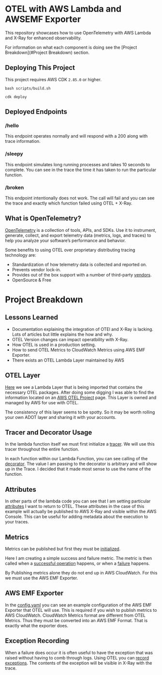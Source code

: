 # OTEL with AWS Lambda and AWSEMF Exporter

This repository showcases how to use OpenTelemetry with AWS Lambda and X-Ray for enhanced observability.

For information on what each component is doing see the [Project Breakdown](#Project Breakdown) section.

## Deploying This Project

This project requires AWS CDK `2.85.0` or higher. 

```bash scripts/build.sh```

```cdk deploy```

## Deployed Endpoints

### /hello
This endpoint operates normally and will respond with a 200 along with trace information.

### /sleepy
This endpoint simulates long running processes and takes 10 seconds to complete. You can 
see in the trace the time it has taken to run the particular function.

### /broken
This endpoint intentionally does not work. The call will fail and you can see the trace and exactly which 
function failed using OTEL + X-Ray. 

## What is OpenTelemetry?

[OpenTelemetry](https://opentelemetry.io/) is a collection of tools, APIs, and SDKs. Use it to instrument, generate, collect, and export telemetry data (metrics, logs, and traces) to help you analyze your software’s performance and behavior.

Some benefits to using OTEL over proprietary distributing tracing technology are:

- Standardization of how telemetry data is collected and reported on.
- Prevents vendor lock-in. 
- Provides out of the box support with a number of third-party [vendors](https://opentelemetry.io/ecosystem/vendors/).
- OpenSource & Free

# Project Breakdown

## Lessons Learned

- Documentation explaining the integration of OTEl and X-Ray is lacking. Lots of articles but little explains the how and why.
- OTEL Version changes can impact operatbility with X-Ray.
- How OTEL is used in a production setting.
- How to send OTEL Metrics to CloudWatch Metrics using AWS EMF Exporter.
- There exists an OTEL Lambda Layer maintained by AWS

## OTEL Layer

[Here](./infrastructure/spenco.py#L91) we see a Lambda Layer that is being imported that contains the necessary OTEL packages.
After doing some digging I was able to find the information located on an [AWS OTEL Project](https://aws-otel.github.io/docs/getting-started/lambda/lambda-python) page.
This Layer is owned and managed by AWS for use with OTEL. 

The consistency of this layer seems to be spotty. So it may be worth rolling your own ADOT layer and sharing it with your accounts. 

## Tracer and Decorator Usage

In the lambda function itself we must first initialize a [tracer](./lib/lambda_code/spenco/spenco.py#L7).
We will use this tracer throughout the entire function. 

In each function within our Lambda Function, you can see calling of the [decorator](./lib/lambda_code/spenco/spenco.py#L18).
The value I am passing to the decorator is arbitrary and will show up in the Trace. I decided that it made
most sense to use the name of the function. 

## Attributes

In other parts of the lambda code you can see that I am setting particular [attributes](./lib/lambda_code/spenco/spenco.py#L72) I want to return to OTEL. 
These attributes in the case of this example will actually be published to AWS X-Ray and visible within the AWS Console. 
This can be useful for adding metadata about the execution to your traces. 

## Metrics

Metrics can be published but first they must be [initialized](./lib/lambda_code/spenco/spenco.py#L8-15). 

Here I am creating a simple success and failure metric. The metric is then called when a [successful operation](./lib/lambda_code/spenco/spenco.py#L85) happens, or when a [failure](./lib/lambda_code/spenco/spenco.py#L97)
happens. 

By Publishing metrics alone they do not end up in AWS CloudWatch. For this we must use the AWS EMF Exporter.

## AWS EMF Exporter

In the [config.yaml](./lib/config.yaml#L10-19) you can see an example configuration of the AWS EMF Exporter that OTEL will use. 
This is required if you wish to publish metrics to AWS CloudWatch. CloudWatch Metrics format are different from OTEL Metrics. 
Thus they must be converted into an AWS EMF Format. That is exactly what the exporter does. 

## Exception Recording

When a failure does occur it is often useful to have the exception that was raised without having to comb through logs.
Using OTEL you can [record exceptions](./lib/lambda_code/spenco/spenco.py#L98). The contents of the exception will be visible in 
X-Ray with the trace.